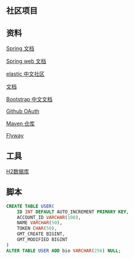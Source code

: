 ## 社区项目

## 资料
[Spring 文档](https://spring.io/guides)

[Spring web 文档](https://spring.io/guides/gs/serving-web-content/)

[elastic 中文社区](https://elasticsearch.cn/)

[文档](https://developer.github.com/apps/building-oauth-apps/creating-an-oauth-app/)

[Bootstrap 中文文档](https://v3.bootcss.com/)

[Github OAuth](https://developer.github.com/apps/building-oauth-apps/creating-an-oauth-app/)

[Maven 仓库](https://mvnrepository.com/)

[Flyway](https://flywaydb.org/)
## 工具
[H2数据库](http://www.h2database.com/html/main.html)

## 脚本

```sql
CREATE TABLE USER(
    ID INT DEFAULT AUTO_INCREMENT PRIMARY KEY,
    ACCOUNT_ID VARCHAR(100),
    NAME VARCHAR(50),
    TOKEN CHAR(50),
    GMT_CREATE BIGINT,
    GMT_MODIFIED BIGINT
)
ALTER TABLE USER ADD bio VARCHAR(256) NULL;

```
